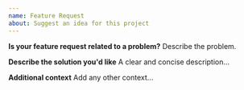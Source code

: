 ```yaml
---
name: Feature Request
about: Suggest an idea for this project
---
```


**Is your feature request related to a problem?**
Describe the problem.

**Describe the solution you'd like**
A clear and concise description...

**Additional context**
Add any other context...
